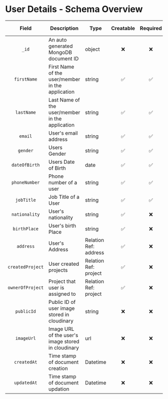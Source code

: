 # User Details - Schema Overview

| Field | Description | Type | Creatable | Required | Unique | Min Length | Max Length
| :-: | --- | --- | :-: | :-: | :-: | :-: | :-: |
| `_id` | An auto generated MongoDB document ID | object | :x: | :x: | :white_check_mark: | `auto` | `auto`
| `firstName` | First Name of the user/member in the application | string | :white_check_mark: | :white_check_mark: | :x: | `1` | `32`
| `lastName` | Last Name of the user/member in the application | string | :white_check_mark: | :white_check_mark: | :x: | `1` | `32`
| `email` | User's email address | string | :white_check_mark: | :white_check_mark: | :white_check_mark: | `auto` | `auto`
| `gender` | Users Gender | string | :white_check_mark: | :white_check_mark: | :x: 
| `dateOfBirth` | Users Date of Birth | date | :white_check_mark: | :white_check_mark: | :x:
| `phoneNumber` | Phone number of a user | string | :white_check_mark: | :white_check_mark: | :white_check_mark:
| `jobTitle` | Job Title of a User | string | :white_check_mark: | :white_check_mark: | :x:
| `nationality` | User's nationality | string | :white_check_mark: | :x: | :x:
| `birthPlace` | User's birth Place | string | :white_check_mark: | :x: | :x:
| `address` | User's Address | Relation Ref: address | :white_check_mark: | :x: | :white_check_mark:
| `createdProject` | User created projects | Relation Ref: project | :white_check_mark: | :x: | :white_check_mark:
| `ownerOfProject` | Project that user is assigned to | Relation Ref: project | :white_check_mark: | :x: | :x:
| `publicId` | Public ID of user image stored in cloudinary | string | :x: | :x: | :white_check_mark:
| `imageUrl` | Image URL of the user's image stored in cloudinary | url | :x: | :x: | :white_check_mark:
| `createdAt` | Time stamp of document creation | Datetime | :x: | :x: | :x:
| `updatedAt` | Time stamp of document updation | Datetime | :x: | :x: | :x: